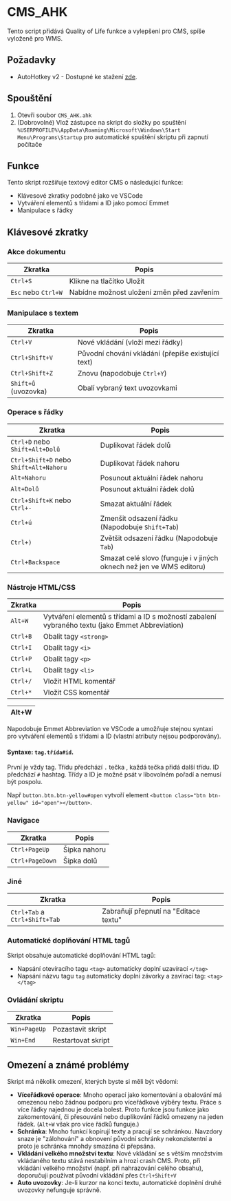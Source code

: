# CMS_AHK

Tento script přidává Quality of Life  funkce a vylepšení pro CMS, spíše vyloženě pro WMS.

## Požadavky

- AutoHotkey v2 - Dostupné ke stažení [zde](https://www.autohotkey.com/download/ahk-v2.exe).

## Spouštění

1. Otevři soubor `CMS_AHK.ahk`
2. (Dobrovolné) Vlož zástupce na skript do složky po spuštění `%USERPROFILE%\AppData\Roaming\Microsoft\Windows\Start Menu\Programs\Startup` pro automatické spuštění skriptu při zapnutí počítače 

## Funkce

Tento skript rozšiřuje textový editor CMS o následující funkce:

- Klávesové zkratky podobné jako ve VSCode
- Vytváření elementů s třídami a ID jako pomocí Emmet
- Manipulace s řádky


## Klávesové zkratky

### Akce dokumentu

| Zkratka | Popis |
|----------|-------------|
| `Ctrl+S` | Klikne na tlačítko Uložit |
| `Esc` nebo `Ctrl+W` | Nabídne možnost uložení změn před zavřením |

### Manipulace s textem

| Zkratka | Popis |
|----------|-------------|
| `Ctrl+V` | Nové vkládání (vloží mezi řádky) |
| `Ctrl+Shift+V` | Původní chování vkládání (přepíše existující text) |
| `Ctrl+Shift+Z` | Znovu (napodobuje `Ctrl+Y`) |
| `Shift+ů` (uvozovka) | Obalí vybraný text uvozovkami |

### Operace s řádky

| Zkratka | Popis |
|----------|-------------|
| `Ctrl+D` nebo `Shift+Alt+Dolů` | Duplikovat řádek dolů |
| `Ctrl+Shift+D` nebo `Shift+Alt+Nahoru` | Duplikovat řádek nahoru |
| `Alt+Nahoru` | Posunout aktuální řádek nahoru |
| `Alt+Dolů` | Posunout aktuální řádek dolů |
| `Ctrl+Shift+K` nebo `Ctrl+-` | Smazat aktuální řádek |
| `Ctrl+ú` | Zmenšit odsazení řádku (Napodobuje `Shift+Tab`) |
| `Ctrl+)` | Zvětšit odsazení řádku (Napodobuje `Tab`) |
| `Ctrl+Backspace` | Smazat celé slovo (funguje i v jiných oknech než jen ve WMS editoru) |

### Nástroje HTML/CSS

| Zkratka | Popis |
|----------|-------------|
| `Alt+W` | Vytváření elementů s třídami a ID s možností zabalení vybraného textu (jako Emmet Abbreviation) |
| `Ctrl+B` | Obalit tagy `<strong>` |
| `Ctrl+I` | Obalit tagy `<i>` |
| `Ctrl+P` | Obalit tagy `<p>` |
| `Ctrl+L` | Obalit tagy `<li>` |
| `Ctrl+/` | Vložit HTML komentář |
| `Ctrl+*` | Vložit CSS komentář |


| Alt+W |
|-------|

Napodobuje Emmet Abbreviation ve VSCode a umožňuje stejnou syntaxi pro vytváření elementů s třídami a ID (vlastní atributy nejsou podporovány).

#### Syntaxe: `tag.třída#id`. 

První je vždy tag. Třídu předchází `.` tečka , každá tečka přidá další třídu. ID předchází `#` hashtag. Třídy a ID je možné psát v libovolném pořadí a nemusí být pospolu.

Např `button.btn.btn-yellow#open` vytvoří element `<button class="btn btn-yellow" id="open"></button>`.


### Navigace

| Zkratka | Popis |
|----------|-------------|
| `Ctrl+PageUp` | Šipka nahoru |
| `Ctrl+PageDown` | Šipka dolů |

### Jiné

| Zkratka | Popis |
|----------|-------------|
| `Ctrl+Tab` a `Ctrl+Shift+Tab` | Zabraňují přepnutí na "Editace textu" |

### Automatické doplňování HTML tagů

Skript obsahuje automatické doplňování HTML tagů:
- Napsání otevíracího tagu `<tag>` automaticky doplní uzavírací `</tag>`
- Napsání názvu tagu `tag` automaticky doplní závorky a zavírací tag: `<tag></tag>`

### Ovládání skriptu

| Zkratka | Popis |
|----------|-------------|
| `Win+PageUp` | Pozastavit skript |
| `Win+End` | Restartovat skript |

## Omezení a známé problémy

Skript má několik omezení, kterých byste si měli být vědomi:

- **Víceřádkové operace**: Mnoho operací jako komentování a obalování má omezenou nebo žádnou podporu pro víceřádkové výběry textu. Práce s více řádky najednou je docela bolest. Proto funkce jsou funkce jako zakomentování, či přesouvání nebo duplikování řádků omezeny na jeden řádek. (`Alt+W` však pro více řádků funguje.)
- **Schránka**: Mnoho funkcí kopírují texty a pracují se schránkou. Navzdory snaze je "zálohování" a obnovení původní schránky nekonzistentní a proto je schránka mnohdy smazána či přepsána.
- **Vkládání velkého množství textu**: Nové vkládání se s větším množstvím vkládaného textu stává nestabilním a hrozí crash CMS. Proto, při vkládání velkého množství (např. při nahrazování celého obsahu), doporučuji používat původní vkládání přes `Ctrl+Shift+V`
- **Auto uvozovky**: Je-li kurzor na konci textu, automatické doplnění druhé uvozovky nefunguje správně.
